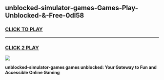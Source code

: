 
## unblocked-simulator-games-Games-Play-Unblocked-&-Free-0dl58
<h3>
<a href="https://premium76.site?title=unblocked-simulator-games&ref=24A">CLICK TO PLAY</a></h3>
<hr>

<h3>
<a href="https://premium76.site?title=unblocked-simulator-games&ref=24A">CLICK 2 PLAY</a>
  
</h3>

<a href="https://premium76.site?title=unblocked-simulator-games&ref=24A"><img src="https://clearcache.store/games.png"></a>


**unblocked-simulator-games games unblocked: Your Gateway to Fun and Accessible Online Gaming**
